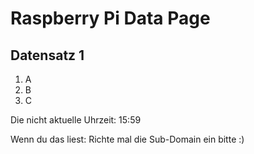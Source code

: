 
# Raspberry Pi Data Page
## Datensatz 1
1. A
2. B
3. C

Die nicht aktuelle Uhrzeit: 15:59

Wenn du das liest: Richte mal die Sub-Domain ein bitte :)
    